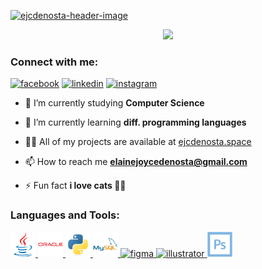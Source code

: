 [![ejcdenosta-header-image](https://user-images.githubusercontent.com/112079899/204545036-7268ce84-5cf5-4937-bc4a-c73aa54774cd.png)](https://ejcdenosta.space)

<p align="center">
  <img src="https://readme-typing-svg.herokuapp.com?font=Fira+Code&pause=1000&center=true&width=435&lines=Computer+Science+Student"/>
</p>

<h3 align="left">Connect with me:</h3>

[![facebook](https://user-images.githubusercontent.com/112079899/204549366-a0fa06be-25ea-4a4e-bd6c-e2362973fc00.png)](https://facebook.com/ejcdenosta)
[![linkedin](https://user-images.githubusercontent.com/112079899/204549426-0e916425-6281-44e1-841b-39f8aaaab6a9.png)](https://linkedin.com/in/ejcdenosta)
[![instagram](https://user-images.githubusercontent.com/112079899/204549443-c783450c-e4d1-4b3a-b4cb-a76e23756662.png)](https://instagram.com/ejcdenosta)




- 🔭 I’m currently studying **Computer Science**

- 🌱 I’m currently learning **diff. programming languages**

- 👨‍💻 All of my projects are available at [ejcdenosta.space](ejcdenosta.space)

- 📫 How to reach me **elainejoycedenosta@gmail.com**

- ⚡ Fun fact **i love cats 🐱‍💻**

<h3 align="left">Languages and Tools:</h3>

<p align="left"> 

<a href="https://www.java.com" target="_blank" rel="noreferrer">
<img src="https://raw.githubusercontent.com/devicons/devicon/master/icons/java/java-original.svg" alt="java" width="40" height="40"/>
</a>

<a href="https://www.oracle.com/" target="_blank" rel="noreferrer"> 
<img src="https://raw.githubusercontent.com/devicons/devicon/master/icons/oracle/oracle-original.svg" alt="oracle" width="40" height="40"/> 
</a> 

<a href="https://www.python.org" target="_blank" rel="noreferrer"> 
<img src="https://raw.githubusercontent.com/devicons/devicon/master/icons/python/python-original.svg" alt="python" width="40" height="40"/> 
</a> 

<a href="https://www.mysql.com/" target="_blank" rel="noreferrer">
<img src="https://raw.githubusercontent.com/devicons/devicon/master/icons/mysql/mysql-original-wordmark.svg" alt="mysql" width="40" height="40"/>
</a>

<a href="https://www.figma.com/" target="_blank" rel="noreferrer">
<img src="https://www.vectorlogo.zone/logos/figma/figma-icon.svg" alt="figma" width="40" height="40"/>
</a>

<a href="https://www.adobe.com/in/products/illustrator.html" target="_blank" rel="noreferrer">
<img src="https://www.vectorlogo.zone/logos/adobe_illustrator/adobe_illustrator-icon.svg" alt="illustrator" width="40" height="40"/>
</a>

<a href="https://www.photoshop.com/en" target="_blank" rel="noreferrer"> 
<img src="https://raw.githubusercontent.com/devicons/devicon/master/icons/photoshop/photoshop-line.svg" alt="photoshop" width="40" height="40"/> 
</a> 


</p>

